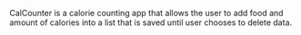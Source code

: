 CalCounter is a calorie counting app that allows the user to add food and amount of calories into a list that is saved 
until user chooses to delete data. 
